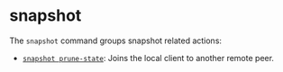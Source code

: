 # snapshot

The ```snapshot``` command groups snapshot related actions:

- [```snapshot prune-state```](./snapshot_prune-state.md): Joins the local client to another remote peer.